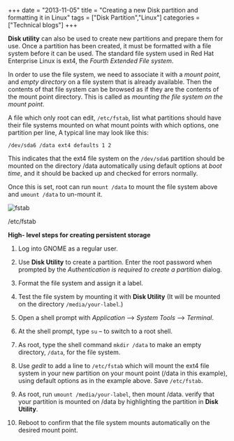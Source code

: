 +++
date = "2013-11-05"
title = "Creating a new Disk partition and formatting it in Linux"
tags = ["Disk Partition","Linux"]
categories = ["Technical blogs"]
+++

__Disk utility__ can also be used to create new partitions and prepare them for use. Once a partition has been created, it must be formatted with a file system before it can be used. The standard file system used in Red Hat Enterprise Linux is ext4, the _Fourth Extended File system_.

In order to use the file system, we need to associate it with a _mount point_, and _empty directory_ on a file system that is already available. Then the contents of that file system can be browsed as if they are the contents of the mount point directory. This is called as _mounting the file system on the mount point_.

A file which only root can edit, `/etc/fstab`, list what partitions should have their file systems mounted on what mount points with which options, one partition per line, A typical line may look like this:

`/dev/sda6 /data ext4 defaults 1 2`

This indicates that the ext4 file system on the `/dev/sda6` partition should be mounted on the directory /data automatically using default options at _boot time_, and it should be backed up and checked for errors normally.

Once this is set, root can run `mount /data` to mount the file system above and `umount /data` to un-mount it.

![fstab](/images/fstab.jpeg)

/etc/fstab

**High- level steps for creating persistent storage**

1. Log into GNOME as a regular user.

2. Use __Disk Utility__ to create a partition. Enter the root password when prompted by the _Authentication is required to create a partition_ dialog.

3. Format the file system and assign it a label.

4. Test the file system by mounting it with __Disk Utility__ (It will be mounted on the directory `/media/your-label`.)

5. Open a shell prompt with _Application_ —> _System Tools_ —> _Terminal_.

6. At the shell prompt, type `su` – to switch to a root shell.

7. As root, type the shell command `mkdir /data` to make an empty directory, `/data`, for the file system.

8. Use _gedit_ to add a line to `/etc/fstab` which will mount the ext4 file system in your new partition on your mount point (/data in this example), using default options as in the example above. Save `/etc/fstab`.

9. As root, run `umount /media/your-label`, then mount /data. verify that your partition is mounted on /data by highlighting the partition in **Disk Utility**.

10. Reboot to confirm that the file system mounts automatically on the desired mount point.
